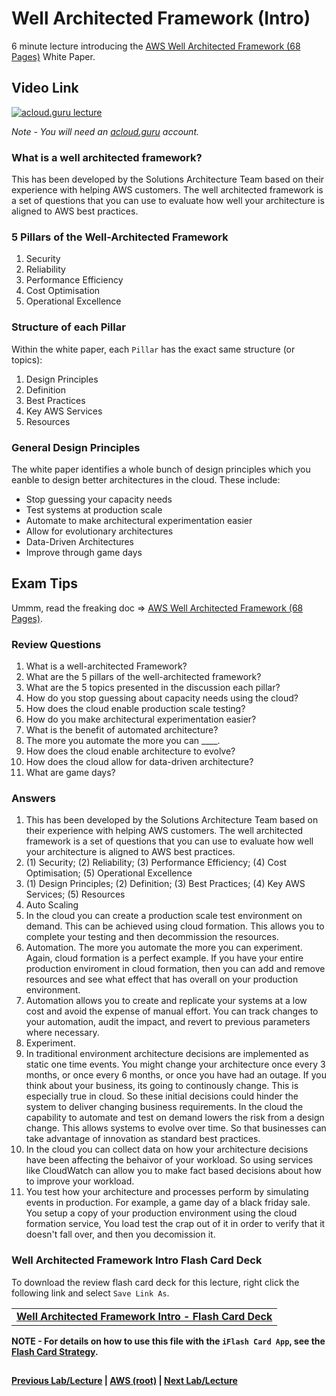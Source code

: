 Well Architected Framework (Intro)
======

6 minute lecture introducing the [AWS Well Architected Framework (68 Pages)](https://d0.awsstatic.com/whitepapers/architecture/AWS_Well-Architected_Framework.pdf) White Paper.

  
## Video Link

[![acloud.guru lecture](https://i.imgur.com/rZbhiKR.png)](https://acloud.guru/course/aws-certified-solutions-architect-associate/learn/223c8538-772d-867a-a3c9-52f71df9e637/3182b3d5-11dd-e473-4c41-0a9395965f58/watch)

*Note - You will need an [acloud.guru](acloud.guru) account.*


### What is a well architected framework?

This has been developed by the Solutions Architecture Team based on their experience with helping AWS customers. The well
architected framework is a set of questions that you can use to evaluate how well your architecture is aligned to AWS 
best practices.


### 5 Pillars  of the Well-Architected Framework

1.  Security
2.  Reliability
3.  Performance Efficiency
4.  Cost Optimisation
5.  Operational Excellence


### Structure of each Pillar

Within the white paper, each `Pillar` has the exact same structure (or topics):

1.  Design Principles
2.  Definition
3.  Best Practices
4.  Key AWS Services
5.  Resources


### General Design Principles

The white paper identifies a whole bunch of design principles which you eanble to design better architectures in the 
cloud.  These include:

* Stop guessing your capacity needs
* Test systems at production scale
* Automate to make architectural experimentation easier
* Allow for evolutionary architectures
* Data-Driven Architectures
* Improve through game days




## Exam Tips

Ummm, read the freaking doc => [AWS Well Architected Framework (68 Pages)](https://d0.awsstatic.com/whitepapers/architecture/AWS_Well-Architected_Framework.pdf).  


### Review Questions

1.  What is a well-architected Framework?
2.  What are the 5 pillars of the well-architected framework?
3.  What are the 5 topics presented in the discussion each pillar?
4.  How do you stop guessing about capacity needs using the cloud?
5.  How does the cloud enable production scale testing?
6.  How do you make architectural experimentation easier?
7.  What is the benefit of automated architecture?
8.  The more you automate the more you can ____.
9.  How does the cloud enable architecture to evolve?
10. How does the cloud allow for data-driven architecture?
11. What are game days?


### Answers

1.  This has been developed by the Solutions Architecture Team based on their experience with helping AWS customers. The
    well architected framework is a set of questions that you can use to evaluate how well your architecture is aligned
    to AWS best practices.
2.  (1) Security; (2) Reliability; (3) Performance Efficiency; (4) Cost Optimisation; (5) Operational Excellence
3.  (1) Design Principles; (2) Definition; (3) Best Practices; (4) Key AWS Services; (5) Resources
4.  Auto Scaling
5.  In the cloud you can create a production scale test environment on demand.  This can be achieved using cloud
    formation. This allows you to complete your testing and then decommission the resources.
6.  Automation.  The more you automate the more you can experiment.  Again, cloud formation is a perfect example.  If
    you have your entire production enviroment in cloud formation, then you can add and remove resources and see what
    effect that has overall on your production environment.
7.  Automation allows you to create and replicate your systems at a low cost and avoid the expense of manual effort. You
    can track changes to your automation, audit the impact, and revert to previous parameters where necessary.  
8.  Experiment.
9.  In traditional environment architecture decisions are implemented as static one time events. You might change
    your architecture once every 3 months, or once every 6 months, or once you have had an outage.  If you think about
    your business, its going to continously change.  This is especially true in cloud. So these initial decisions could
    hinder the system to deliver changing business requirements. In the cloud the capability to automate and test on
    demand lowers the risk from a design change. This allows systems to evolve over time. So that businesses can
    take advantage of innovation as standard best practices.
10. In the cloud you can collect data on how your architecture decisions have been affecting the behaivor of your
    workload. So using services like CloudWatch can allow you to make fact based decisions about how to improve
    your workload.
11. You test how your architecture and processes perform by simulating events in production.  For example, a game
    day of a black friday sale.  You setup a copy of your production environment using the cloud formation service, 
    You load test the crap out of it in order to verify that it doesn't fall over, and then you decomission it.


### Well Architected Framework Intro Flash Card Deck
  
  To download the review flash card deck for this lecture, right click the following link and select
  `Save Link As`. 
  
  <table>
  <tr>
  <td>
  <b><a href="whitepapers-waf-intro-flashcards.txt" download="whitepapers-waf-intro-flashcards.txt">Well Architected Framework Intro - Flash Card Deck</a></b>
  </td>
  </tr>
  </table>
  
**NOTE - For details on how to use this file with the `iFlash Card App`, see the [Flash Card Strategy](https://github.com/bradyhouse/house/tree/master/fiddles/aws#flash-card-strategy).**  


## 

**[Previous Lab/Lecture](whitepapers-best-practices.md) | [AWS (root)](../readme.adoc) | [Next Lab/Lecture](whitepapers-waf-security.md)**
